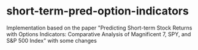 # short-term-pred-option-indicators
Implementation based on the paper "Predicting Short-term Stock Returns with Options Indicators: Comparative Analysis of Magnificent 7, SPY, and S&amp;P 500 Index" with some changes

